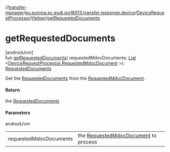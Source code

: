 //[transfer-manager](../../../../index.md)/[eu.europa.ec.eudi.iso18013.transfer.response.device](../../index.md)/[DeviceRequestProcessor](../index.md)/[Helper](index.md)/[getRequestedDocuments](get-requested-documents.md)

# getRequestedDocuments

[androidJvm]\
fun [getRequestedDocuments](get-requested-documents.md)(
requestedMdocDocuments: [List](https://kotlinlang.org/api/latest/jvm/stdlib/kotlin.collections/-list/index.html)
&lt;[DeviceRequestProcessor.RequestedMdocDocument](../-requested-mdoc-document/index.md)
&gt;): [RequestedDocuments](../../../eu.europa.ec.eudi.iso18013.transfer.response/-requested-documents/index.md)

Get
the [RequestedDocuments](../../../eu.europa.ec.eudi.iso18013.transfer.response/-requested-documents/index.md)
from the [RequestedMdocDocument](../-requested-mdoc-document/index.md).

#### Return

the [RequestedDocuments](../../../eu.europa.ec.eudi.iso18013.transfer.response/-requested-documents/index.md)

#### Parameters

androidJvm

|                        |                                                                              |
|------------------------|------------------------------------------------------------------------------|
| requestedMdocDocuments | the [RequestedMdocDocument](../-requested-mdoc-document/index.md) to process |
